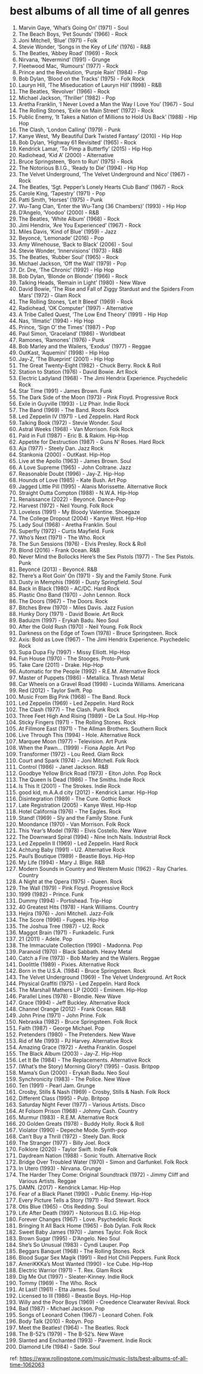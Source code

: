 # best albums of all time of all genres

1. Marvin Gaye, ‘What’s Going On’ (1971) - Soul
2. The Beach Boys, ‘Pet Sounds’ (1966) - Rock
3. Joni Mitchell, ‘Blue’ (1971) - Folk
4. Stevie Wonder, ‘Songs in the Key of Life’ (1976) - R&B
5. The Beatles, ‘Abbey Road’ (1969) - Rock
6. Nirvana, ‘Nevermind’ (1991) - Grunge
7. Fleetwood Mac, ‘Rumours’ (1977) - Rock
8. Prince and the Revolution, ‘Purple Rain’ (1984) - Pop
9. Bob Dylan, ‘Blood on the Tracks’ (1975) - Folk Rock
10. Lauryn Hill, ‘The Miseducation of Lauryn Hill’ (1998) - R&B
11. The Beatles, ‘Revolver’ (1966) - Rock
12. Michael Jackson, ‘Thriller’ (1982) - Pop
13. Aretha Franklin, ‘I Never Loved a Man the Way I Love You’ (1967) - Soul
14. The Rolling Stones, ‘Exile on Main Street’ (1972) - Rock
15. Public Enemy, ‘It Takes a Nation of Millions to Hold Us Back’ (1988) - Hip Hop
16. The Clash, ‘London Calling’ (1979) - Punk
17. Kanye West, ‘My Beautiful Dark Twisted Fantasy’ (2010) - Hip Hop
18. Bob Dylan, ‘Highway 61 Revisited’ (1965) - Rock
19. Kendrick Lamar, ‘To Pimp a Butterfly’ (2015) - Hip Hop
20. Radiohead, ‘Kid A’ (2000) - Alternative
21. Bruce Springsteen, ‘Born to Run’ (1975) - Rock
22. The Notorious B.I.G., ‘Ready to Die’ (1994) - Hip Hop
23. The Velvet Underground, ‘The Velvet Underground and Nico’ (1967) - Rock
24. The Beatles, ‘Sgt. Pepper’s Lonely Hearts Club Band’ (1967) - Rock
25. Carole King, ‘Tapestry’ (1971) - Pop
26. Patti Smith, ‘Horses’ (1975) - Punk
27. Wu-Tang Clan, ‘Enter the Wu-Tang (36 Chambers)’ (1993) - Hip Hop
28. D’Angelo, ‘Voodoo’ (2000) - R&B
29. The Beatles, ‘White Album’ (1968) - Rock
30. Jimi Hendrix, ‘Are You Experienced’ (1967) - Rock
31. Miles Davis, ‘Kind of Blue’ (1959) - Jazz
32. Beyoncé, ‘Lemonade’ (2016) - Pop
33. Amy Winehouse, ‘Back to Black’ (2006) - Soul
34. Stevie Wonder, ‘Innervisions’ (1973) - R&B
35. The Beatles, ‘Rubber Soul’ (1965) - Rock
36. Michael Jackson, ‘Off the Wall’ (1979) - Pop
37. Dr. Dre, ‘The Chronic’ (1992) - Hip Hop
38. Bob Dylan, ‘Blonde on Blonde’ (1966) - Rock
39. Talking Heads, ‘Remain in Light’ (1980) - New Wave
40. David Bowie, ‘The Rise and Fall of Ziggy Stardust and the Spiders From Mars’ (1972) - Glam Rock
41. The Rolling Stones, ‘Let It Bleed’ (1969) - Rock
42. Radiohead, ‘OK Computer’ (1997) - Alternative
43. A Tribe Called Quest, ‘The Low End Theory’ (1991) - Hip Hop
44. Nas, ‘Illmatic’ (1994) - Hip Hop
45. Prince, ‘Sign O’ the Times’ (1987) - Pop
46. Paul Simon, ‘Graceland’ (1986) - Worldbeat
47. Ramones, ‘Ramones’ (1976) - Punk
48. Bob Marley and the Wailers, ‘Exodus’ (1977) - Reggae
49. OutKast, ‘Aquemini’ (1998) - Hip Hop
50. Jay-Z, ‘The Blueprint’ (2001) - Hip Hop
51. The Great Twenty-Eight (1982) - Chuck Berry. Rock & Roll
52. Station to Station (1976) - David Bowie. Art Rock
53. Electric Ladyland (1968) - The Jimi Hendrix Experience. Psychedelic Rock
54. Star Time (1991) - James Brown. Funk
55. The Dark Side of the Moon (1973) - Pink Floyd. Progressive Rock
56. Exile in Guyville (1993) - Liz Phair. Indie Rock
57. The Band (1969) - The Band. Roots Rock
58. Led Zeppelin IV (1971) - Led Zeppelin. Hard Rock
59. Talking Book (1972) - Stevie Wonder. Soul
60. Astral Weeks (1968) - Van Morrison. Folk Rock
61. Paid in Full (1987) - Eric B. & Rakim. Hip-Hop
62. Appetite for Destruction (1987) - Guns N’ Roses. Hard Rock
63. Aja (1977) - Steely Dan. Jazz Rock
64. Stankonia (2000) - OutKast. Hip-Hop
65. Live at the Apollo (1963) - James Brown. Soul
66. A Love Supreme (1965) - John Coltrane. Jazz
67. Reasonable Doubt (1996) - Jay-Z. Hip-Hop
68. Hounds of Love (1985) - Kate Bush. Art Pop
69. Jagged Little Pill (1995) - Alanis Morissette. Alternative Rock
70. Straight Outta Compton (1988) - N.W.A. Hip-Hop
71. Renaissance (2022) - Beyoncé. Dance-Pop
72. Harvest (1972) - Neil Young. Folk Rock
73. Loveless (1991) - My Bloody Valentine. Shoegaze
74. The College Dropout (2004) - Kanye West. Hip-Hop
75. Lady Soul (1968) - Aretha Franklin. Soul
76. Superfly (1972) - Curtis Mayfield. Funk
77. Who’s Next (1971) - The Who. Rock
78. The Sun Sessions (1976) - Elvis Presley. Rock & Roll
79. Blond (2016) - Frank Ocean. R&B
80. Never Mind the Bollocks Here’s the Sex Pistols (1977) - The Sex Pistols. Punk
81. Beyoncé (2013) - Beyoncé. R&B
82. There’s a Riot Goin’ On (1971) - Sly and the Family Stone. Funk
83. Dusty in Memphis (1969) - Dusty Springfield. Soul
84. Back in Black (1980) - AC/DC. Hard Rock
85. Plastic Ono Band (1970) - John Lennon. Rock
86. The Doors (1967) - The Doors. Rock
87. Bitches Brew (1970) - Miles Davis. Jazz Fusion
88. Hunky Dory (1971) - David Bowie. Art Rock
89. Baduizm (1997) - Erykah Badu. Neo Soul
90. After the Gold Rush (1970) - Neil Young. Folk Rock
91. Darkness on the Edge of Town (1978) - Bruce Springsteen. Rock
92. Axis: Bold as Love (1967) - The Jimi Hendrix Experience. Psychedelic Rock
93. Supa Dupa Fly (1997) - Missy Elliott. Hip-Hop
94. Fun House (1970) - The Stooges. Proto-Punk
95. Take Care (2011) - Drake. Hip-Hop
96. Automatic for the People (1992) - R.E.M. Alternative Rock
97. Master of Puppets (1986) - Metallica. Thrash Metal
98. Car Wheels on a Gravel Road (1998) - Lucinda Williams. Americana
99. Red (2012) - Taylor Swift. Pop
100. Music From Big Pink (1968) - The Band. Rock
101. Led Zeppelin (1969) - Led Zeppelin. Hard Rock
102. The Clash (1977) - The Clash. Punk Rock
103. Three Feet High And Rising (1989) - De La Soul. Hip-Hop
104. Sticky Fingers (1971) - The Rolling Stones. Rock
105. At Fillmore East (1971) - The Allman Brothers. Southern Rock
106. Live Through This (1994) - Hole. Alternative Rock
107. Marquee Moon (1977) - Television. Art Punk
108. When the Pawn... (1999) - Fiona Apple. Art Pop
109. Transformer (1972) - Lou Reed. Glam Rock
110. Court and Spark (1974) - Joni Mitchell. Folk Rock
111. Control (1986) - Janet Jackson. R&B
112. Goodbye Yellow Brick Road (1973) - Elton John. Pop Rock
113. The Queen Is Dead (1986) - The Smiths. Indie Rock
114. Is This It (2001) - The Strokes. Indie Rock
115. good kid, m.A.A.d city (2012) - Kendrick Lamar. Hip-Hop
116. Disintegration (1989) - The Cure. Gothic Rock
117. Late Registration (2005) - Kanye West. Hip-Hop
118. Hotel California (1976) - The Eagles. Rock
119. Stand! (1969) - Sly and the Family Stone. Funk
120. Moondance (1970) - Van Morrison. Folk Rock
121. This Year’s Model (1978) - Elvis Costello. New Wave
122. The Downward Spiral (1994) - Nine Inch Nails. Industrial Rock
123. Led Zeppelin II (1969) - Led Zeppelin. Hard Rock
124. Achtung Baby (1991) - U2. Alternative Rock
125. Paul’s Boutique (1989) - Beastie Boys. Hip-Hop
126. My Life (1994) - Mary J. Blige. R&B
127. Modern Sounds in Country and Western Music (1962) - Ray Charles. Country
128. A Night at the Opera (1975) - Queen. Rock
129. The Wall (1979) - Pink Floyd. Progressive Rock
130. 1999 (1982) - Prince. Funk
131. Dummy (1994) - Portishead. Trip-Hop
132. 40 Greatest Hits (1978) - Hank Williams. Country
133. Hejira (1976) - Joni Mitchell. Jazz-Folk
134. The Score (1996) - Fugees. Hip-Hop
135. The Joshua Tree (1987) - U2. Rock
136. Maggot Brain (1971) - Funkadelic. Funk
137. 21 (2011) - Adele. Pop
138. The Immaculate Collection (1990) - Madonna. Pop
139. Paranoid (1970) - Black Sabbath. Heavy Metal
140. Catch a Fire (1973) - Bob Marley and the Wailers. Reggae
141. Doolittle (1989) - Pixies. Alternative Rock
142. Born in the U.S.A. (1984) - Bruce Springsteen. Rock
143. The Velvet Underground (1969) - The Velvet Underground. Art Rock
144. Physical Graffiti (1975) - Led Zeppelin. Hard Rock
145. The Marshall Mathers LP (2000) - Eminem. Hip-Hop
146. Parallel Lines (1978) - Blondie. New Wave
147. Grace (1994) - Jeff Buckley. Alternative Rock
148. Channel Orange (2012) - Frank Ocean. R&B
149. John Prine (1971) - John Prine. Folk
150. Nebraska (1982) - Bruce Springsteen. Folk Rock
151. Faith (1987) - George Michael. Pop
152. Pretenders (1980) - The Pretenders. New Wave
153. Rid of Me (1993) - PJ Harvey. Alternative Rock
154. Amazing Grace (1972) - Aretha Franklin. Gospel
155. The Black Album (2003) - Jay-Z. Hip-Hop
156. Let It Be (1984) - The Replacements. Alternative Rock
157. (What’s the Story) Morning Glory? (1995) - Oasis. Britpop
158. Mama’s Gun (2000) - Erykah Badu. Neo Soul
159. Synchronicity (1983) - The Police. New Wave
160. Ten (1991) - Pearl Jam. Grunge
161. Crosby, Stills & Nash (1969) - Crosby, Stills & Nash. Folk Rock
162. Different Class (1995) - Pulp. Britpop
163. Saturday Night Fever (1977) - Various Artists. Disco
164. At Folsom Prison (1968) - Johnny Cash. Country
165. Murmur (1983) - R.E.M. Alternative Rock
166. 20 Golden Greats (1978) - Buddy Holly. Rock & Roll
167. Violator (1990) - Depeche Mode. Synth-pop
168. Can’t Buy a Thrill (1972) - Steely Dan. Rock
169. The Stranger (1977) - Billy Joel. Rock
170. Folklore (2020) - Taylor Swift. Indie Folk
171. Daydream Nation (1988) - Sonic Youth. Alternative Rock
172. Bridge Over Troubled Water (1970) - Simon and Garfunkel. Folk Rock
173. In Utero (1993) - Nirvana. Grunge
174. The Harder They Come: Original Soundtrack (1972) - Jimmy Cliff and Various Artists. Reggae
175. DAMN. (2017) - Kendrick Lamar. Hip-Hop
176. Fear of a Black Planet (1990) - Public Enemy. Hip-Hop
177. Every Picture Tells a Story (1971) - Rod Stewart. Rock
178. Otis Blue (1965) - Otis Redding. Soul
179. Life After Death (1997) - Notorious B.I.G. Hip-Hop
180. Forever Changes (1967) - Love. Psychedelic Rock
181. Bringing It All Back Home (1965) - Bob Dylan. Folk Rock
182. Sweet Baby James (1970) - James Taylor. Folk Rock
183. Brown Sugar (1995) - D’Angelo. Neo Soul
184. She’s So Unusual (1983) - Cyndi Lauper. Pop
185. Beggars Banquet (1968) - The Rolling Stones. Rock
186. Blood Sugar Sex Magik (1991) - Red Hot Chili Peppers. Funk Rock
187. AmeriKKKa’s Most Wanted (1990) - Ice Cube. Hip-Hop
188. Electric Warrior (1971) - T. Rex. Glam Rock
189. Dig Me Out (1997) - Sleater-Kinney. Indie Rock
190. Tommy (1969) - The Who. Rock
191. At Last! (1961) - Etta James. Soul
192. Licensed to Ill (1986) - Beastie Boys. Hip-Hop
193. Willy and the Poor Boys (1969) - Creedence Clearwater Revival. Rock
194. Bad (1987) - Michael Jackson. Pop
195. Songs of Leonard Cohen (1967) - Leonard Cohen. Folk
196. Body Talk (2010) - Robyn. Pop
197. Meet the Beatles! (1964) - The Beatles. Rock
198. The B-52’s (1979) - The B-52’s. New Wave
199. Slanted and Enchanted (1993) - Pavement. Indie Rock
200. Diamond Life (1984) - Sade. Soul



ref: https://www.rollingstone.com/music/music-lists/best-albums-of-all-time-1062063
